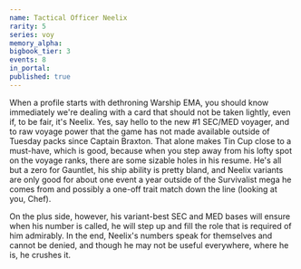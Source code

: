 ```yaml
---
name: Tactical Officer Neelix
rarity: 5
series: voy
memory_alpha:
bigbook_tier: 3
events: 8
in_portal:
published: true
---
```


When a profile starts with dethroning Warship EMA, you should know immediately we're dealing with a card that should not be taken lightly, even if, to be fair, it's Neelix. Yes, say hello to the new #1 SEC/MED voyager, and to raw voyage power that the game has not made available outside of Tuesday packs since Captain Braxton. That alone makes Tin Cup close to a must-have, which is good, because when you step away from his lofty spot on the voyage ranks, there are some sizable holes in his resume. He's all but a zero for Gauntlet, his ship ability is pretty bland, and Neelix variants are only good for about one event a year outside of the Survivalist mega he comes from and possibly a one-off trait match down the line (looking at you, Chef).

On the plus side, however, his variant-best SEC and MED bases will ensure when his number is called, he will step up and fill the role that is required of him admirably. In the end, Neelix's numbers speak for themselves and cannot be denied, and though he may not be useful everywhere, where he is, he crushes it. 
